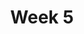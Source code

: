 ---
    title: Week 5
    weekNumber: 5
    days:
      - date: 2023-2-6
        events:
          "**LEC 12**{: .label .label-lecture } Missingness Mechanisms and Imputation":
            "[Ch. 6.3-6.5](https://notes.dsc80.com/content/06/handling-missing-data.html)"
                
          "**Lab 4**{: .label .label-lab } **[Hypothesis and Permutation Testing (due 2/6)](https://github.com/dsc-courses/dsc80-2023-wi/blob/master/labs/04-hyp-perm/lab.ipynb)**":
      - date: 2023-2-8
        events:
          "**LEC 13**{: .label .label-lecture } Imputation":
            "[Ch. 7.1-7.2](https://notes.dsc80.com/content/07/introduction.html)"
          "**DIS 4**{: .label .label-disc } Lab 4 Reflection (due 2/11)":
      - date: 2023-2-9
        events:
          "**PROJ 2**{: .label .label-proj } **[COVID Vaccinations 🦠 (due 2/9)](https://github.com/dsc-courses/dsc80-2023-wi/blob/master/projects/02-covid_vax/project.ipynb)**":
      - date: 2023-2-10
        events:
          "**LEC 14**{: .label .label-lecture } HTTP Basics":
            "[Ch. 7.1-7.2](https://notes.dsc80.com/content/07/introduction.html)"
                
---